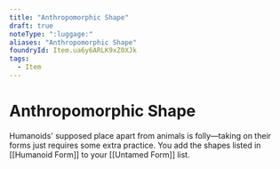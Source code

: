 ```yaml
---
title: "Anthropomorphic Shape"
draft: true
noteType: ":luggage:"
aliases: "Anthropomorphic Shape"
foundryId: Item.ua6y6ARLK9xZ0XJk
tags:
  - Item
---
```


# Anthropomorphic Shape

Humanoids' supposed place apart from animals is folly—taking on their forms just requires some extra practice. You add the shapes listed in [[Humanoid Form]] to your [[Untamed Form]] list.
